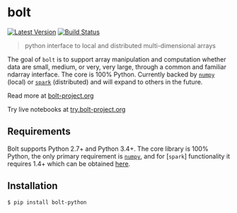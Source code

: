 # bolt

[![Latest Version](https://img.shields.io/pypi/v/bolt.svg?style=flat-square)](https://pypi.python.org/pypi/regional)
[![Build Status](https://img.shields.io/travis/bolt-project/bolt/master.svg?style=flat-square)](https://travis-ci.org/freeman-lab/regional) 

> python interface to local and distributed multi-dimensional arrays

The goal of `bolt` is to support array manipulation and computation whether data are small, medium, or very, very large, through a common and familiar ndarray interface. The core is 100% Python. Currently backed by [`numpy`](https://github.com/numpy/nump) (local) or [`spark`](https://github.com/apache/spark) (distributed) and will expand to others in the future.

Read more at [bolt-project.org](http://bolt-project.org)

Try live notebooks at [try.bolt-project.org](http://try.bolt-project.org)

Requirements
------------
Bolt supports Python 2.7+ and Python 3.4+. The core library is 100% Python, the only primary requirement is [`numpy`](https://github.com/numpy/numpy), and for [`spark`] functionality it requires 1.4+ which can be obtained [here](http://spark.apache.org/downloads.html).

Installation
------------
```
$ pip install bolt-python
```
